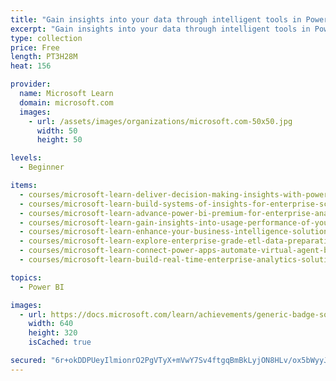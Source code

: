 ```yaml
---
title: "Gain insights into your data through intelligent tools in Power BI"
excerpt: "Gain insights into your data through intelligent tools in Power BI"
type: collection
price: Free
length: PT3H28M
heat: 156

provider:
  name: Microsoft Learn
  domain: microsoft.com
  images:
    - url: /assets/images/organizations/microsoft.com-50x50.jpg
      width: 50
      height: 50

levels:
  - Beginner

items:
  - courses/microsoft-learn-deliver-decision-making-insights-with-power-bi
  - courses/microsoft-learn-build-systems-of-insights-for-enterprise-scale-with-power-bi-azure
  - courses/microsoft-learn-advance-power-bi-premium-for-enterprise-analytics-market-beyond
  - courses/microsoft-learn-gain-insights-into-usage-performance-of-your-power-bi-reports-to-increase-adopti
  - courses/microsoft-learn-enhance-your-business-intelligence-solutions-with-artificial-intelligence
  - courses/microsoft-learn-explore-enterprise-grade-etl-data-preparation-using-dataflows
  - courses/microsoft-learn-connect-power-apps-automate-virtual-agent-bi-with-common-data-service
  - courses/microsoft-learn-build-real-time-enterprise-analytics-solutions-with-azure-synapse-analytics

topics:
  - Power BI

images:
  - url: https://docs.microsoft.com/learn/achievements/generic-badge-social.png
    width: 640
    height: 320
    isCached: true

secured: "6r+okDDPUeyIlmionrO2PgVTyX+mVwY7Sv4ftgqBmBkLyjON8HLv/ox5bWyyJhffnuYtwbjcBT4h8tJFOAy88SvVN4pXXh2xhACCs+flmwnOmyjB7ppB4gKSO1y/XJja32ma7LykaDn+GdouU+bcrOvVfZHViVc5YjgS/NfPU0gvUUstU99rQ+TgclCS1/7VXojaFZfMZLQ8QielTIvs2Oo4IKdUmLK7DAxTCdtSTl9Q88QOIanbpWjz2jGHHB2NXkCmdwenBouuXNbp5KT3oVQLuNvTn2V7o0ElBLrUL4XjLUjJmnokiAVX4C73Pb8eqoeVfVbWnr3+INkyjeeT0ECZr3+XTsdfcO1Qc8wQH4Q=;MW3XgWTVD685meD8R9u5sA=="
---
```


